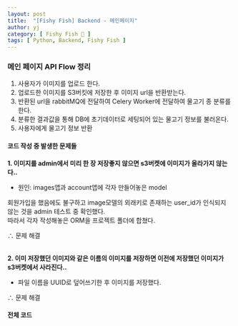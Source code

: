 ```yaml
---
layout: post
title:  "[Fishy Fish] Backend - 메인페이지"
author: yj
category: [ Fishy Fish 🎣 ]
tags: [ Python, Backend, Fishy Fish ]
---
```

### 메인 페이지 API Flow 정리
1. 사용자가 이미지를 업로드 한다.
2. 업로드한 이미지를 S3버킷에 저장한 후 이미지 url을 반환받는다.
3. 반환된 url을 rabbitMQ에 전달하여 Celery Worker에 전달하여 물고기 종 분류를 한다.
4. 분류한 결과값을 통해 DB에 초기데이터로 세팅되어 있는 물고기 정보를 불러온다.
5. 사용자에게 물고기 정보 반환

#### 코드 작성 중 발생한 문제들
**1. 이미지를 admin에서 미리 한 장 저장좋지 않으면 s3버켓에 이미지가 올라가지 않는다..**

- 원인: images앱과 account앱에 각자 만들어놓은 model<br/>

회원가입을 했음에도 불구하고 image모델의 외래키로 존재하는 user_id가 인식되지 않는 것을 admin 테스트 중 확인했다.<br/>
따라서 각자 작성해놓은 ORM을 프로젝트 폴더에 합쳤다.<br/>

∴ 문제 해결
<br/><br/>

**2. 이미 저장했던 이미지와 같은 이름의 이미지를 저장하면 이전에 저장했던 이미지가 s3버켓에서 사라진다..**

- 파일 이름을 UUID로 덮어쓰기한 후 이미지를 저장했다.

∴ 문제 해결

#### 전체 코드
<script src="https://gist.github.com/homebdy/4389e0b01cd0cbcb0c1663f5884d3b69.js"></script>